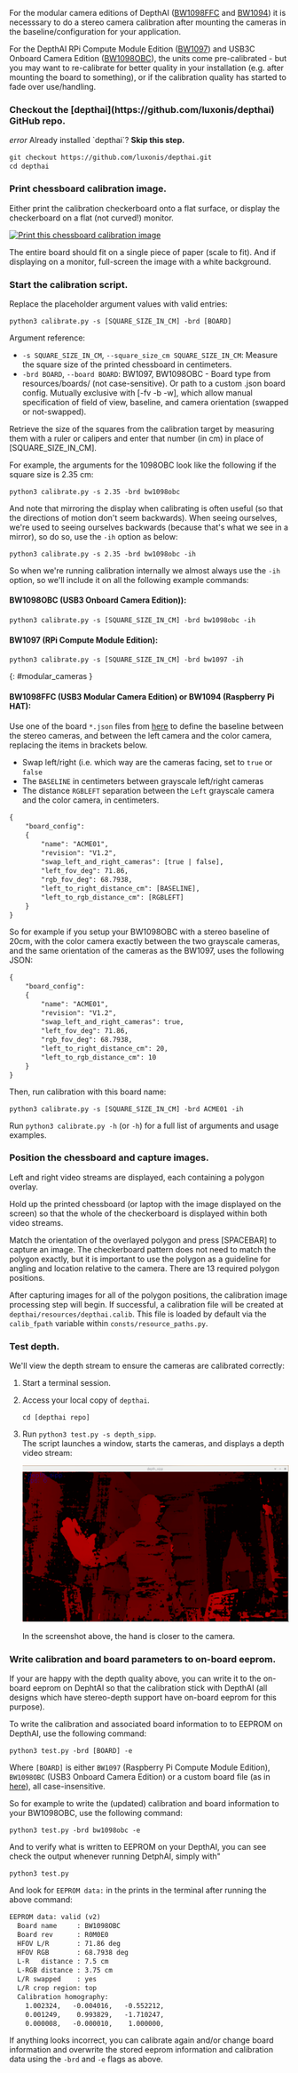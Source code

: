 For the modular camera editions of DepthAI ([BW1098FFC](https://docs.luxonis.com/products/bw1098ffc/) and [BW1094](https://docs.luxonis.com/products/bw1094/)) it is necesssary to do a stereo camera calibration after mounting the cameras in the baseline/configuration for your application. 

For the DepthAI RPi Compute Module Edition ([BW1097](https://docs.luxonis.com/products/bw1097/)) and USB3C Onboard Camera Edition ([BW1098OBC](https://docs.luxonis.com/products/bw1098obc/)), the units come pre-calibrated - but you may want to re-calibrate for better quality in your installation (e.g. after mounting the board to something), or if the calibration quality has started to fade over use/handling.

<h3 class="step" data-toc-title="Install Python API" id="calibrate_install_api"><span></span> Checkout the [depthai](https://github.com/luxonis/depthai) GitHub repo.</h3>

<div class="alert alert-primary" role="alert">
<i class="material-icons">
error
</i>
  Already installed `depthai`? <strong>Skip this step.</strong><br/>
</div>

```
git checkout https://github.com/luxonis/depthai.git
cd depthai
```

<h3 class="step" data-toc-title="Print Chessboard" id="print_chessboard"><span></span> Print chessboard calibration image.</h3>

Either print the calibration checkerboard onto a flat surface, or display the checkerboard on a flat (not curved!) monitor.

[![Print this chessboard calibration image](https://raw.githubusercontent.com/luxonis/depthai/master/resources/patternnew.png)](https://raw.githubusercontent.com/luxonis/depthai/master/resources/patternnew.png)

The entire board should fit on a single piece of paper (scale to fit).  And if displaying on a monitor, full-screen the image with a white background.

<h3 class="step" data-toc-title="Start Calibration Script" id="start_calibration_script"><span></span> Start the calibration script.</h3>

Replace the placeholder argument values with valid entries:

```
python3 calibrate.py -s [SQUARE_SIZE_IN_CM] -brd [BOARD]
```

Argument reference:

* `-s SQUARE_SIZE_IN_CM`, `--square_size_cm SQUARE_SIZE_IN_CM`: Measure the square size of the printed chessboard in centimeters.
* `-brd BOARD`, `--board BOARD`: BW1097, BW1098OBC - Board type from resources/boards/ (not case-sensitive). Or path to a custom .json board config. Mutually exclusive with [-fv -b -w], which allow manual specification of field of view, baseline, and camera orientation (swapped or not-swapped).

Retrieve the size of the squares from the calibration target by measuring them with a ruler or calipers and enter that number (in cm) in place of [SQUARE_SIZE_IN_CM].  

For example, the arguments for the 1098OBC look like the following if the square size is 2.35 cm:
```
python3 calibrate.py -s 2.35 -brd bw1098obc
```
And note that mirroring the display when calibrating is often useful (so that the directions of motion don't seem backwards).  When seeing ourselves, we're used to seeing ourselves backwards (because that's what we see in a mirror), so do so, use the `-ih` option as below:
```
python3 calibrate.py -s 2.35 -brd bw1098obc -ih
```

So when we're running calibration internally we almost always use the `-ih` option, so we'll include it on all the following example commands:

#### BW1098OBC (USB3 Onboard Camera Edition)):
```
python3 calibrate.py -s [SQUARE_SIZE_IN_CM] -brd bw1098obc -ih
```
#### BW1097 (RPi Compute Module Edition):
```
python3 calibrate.py -s [SQUARE_SIZE_IN_CM] -brd bw1097 -ih
```

{: #modular_cameras }
#### BW1098FFC (USB3 Modular Camera Edition) or BW1094 (Raspberry Pi HAT):
Use one of the board `*.json` files from [here](https://github.com/luxonis/depthai/tree/master/resources/boards) to define the baseline between the stereo cameras, and between the left camera and the color camera, replacing the items in brackets below.

* Swap left/right (i.e. which way are the cameras facing, set to `true` or `false`
* The `BASELINE` in centimeters between grayscale left/right cameras
* The distance `RGBLEFT` separation between the `Left` grayscale camera and the color camera, in centimeters.

```
{
    "board_config":
    {
        "name": "ACME01",
        "revision": "V1.2",
        "swap_left_and_right_cameras": [true | false],
        "left_fov_deg": 71.86,
        "rgb_fov_deg": 68.7938,
        "left_to_right_distance_cm": [BASELINE],
        "left_to_rgb_distance_cm": [RGBLEFT]
    }
}
```
So for example if you setup your BW1098OBC with a stereo baseline of 20cm, with the color camera exactly between the two grayscale cameras, and the same orientation of the cameras as the BW1097, uses the following JSON:

```
{
    "board_config":
    {
        "name": "ACME01",
        "revision": "V1.2",
        "swap_left_and_right_cameras": true,
        "left_fov_deg": 71.86,
        "rgb_fov_deg": 68.7938,
        "left_to_right_distance_cm": 20,
        "left_to_rgb_distance_cm": 10
    }
}
```
Then, run calibration with this board name:
```
python3 calibrate.py -s [SQUARE_SIZE_IN_CM] -brd ACME01 -ih
```

Run `python3 calibrate.py -h` (or `-h`) for a full list of arguments and usage examples.

<h3 class="step" data-toc-title="Capture images" id="capture_images"><span></span> Position the chessboard and capture images.</h3>

Left and right video streams are displayed, each containing a polygon overlay. 

Hold up the printed chessboard (or laptop with the image displayed on the screen) so that the whole of the checkerboard is displayed within both video streams. 

Match the orientation of the overlayed polygon and press [SPACEBAR] to capture an image. The checkerboard pattern does not need to match the polygon exactly, but it is important to use the polygon as a guideline for angling and location relative to the camera. There are 13 required polygon positions.

After capturing images for all of the polygon positions, the calibration image processing step will begin. If successful, a calibration file will be created at `depthai/resources/depthai.calib`. This file is loaded by default via the `calib_fpath` variable within `consts/resource_paths.py`.

<h3 class="step" id="test_depth"><span></span> Test depth.</h3>

We'll view the depth stream to ensure the cameras are calibrated correctly:

1. Start a terminal session.
2. Access your local copy of `depthai`.
    ```
    cd [depthai repo]
    ```
3. Run `python3 test.py -s depth_sipp`.<br/>
    The script launches a window, starts the cameras, and displays a depth video stream:

    ![object localization demo](/images/depth.png)

    In the screenshot above, the hand is closer to the camera.
    
<h3 class="step" id="test_depth"><span></span> Write calibration and board parameters to on-board eeprom.</h3>

If your are happy with the depth quality above, you can write it to the on-board eeprom on DephtAI so that the calibration stick with DepthAI (all designs which have stereo-depth support have on-board eeprom for this purpose).

To write the calibration and associated board information to to EEPROM on DepthAI, use the following command:

```
python3 test.py -brd [BOARD] -e
```
Where `[BOARD]` is either `BW1097` (Raspberry Pi Compute Module Edition), `BW1098OBC` (USB3 Onboard Camera Edition) or a custom board file (as in [here](#modular_cameras)), all case-insensitive.

So for example to write the (updated) calibration and board information to your BW1098OBC, use the following command:
```
python3 test.py -brd bw1098obc -e
```

And to verify what is written to EEPROM on your DepthAI, you can see check the output whenever running DetphAI, simply with"
```
python3 test.py
```
And look for `EEPROM data:` in the prints in the terminal after running the above command:
```
EEPROM data: valid (v2)
  Board name     : BW1098OBC
  Board rev      : R0M0E0
  HFOV L/R       : 71.86 deg
  HFOV RGB       : 68.7938 deg
  L-R   distance : 7.5 cm
  L-RGB distance : 3.75 cm
  L/R swapped    : yes
  L/R crop region: top
  Calibration homography:
    1.002324,   -0.004016,   -0.552212,
    0.001249,    0.993829,   -1.710247,
    0.000008,   -0.000010,    1.000000,
```

If anything looks incorrect, you can calibrate again and/or change board information and overwrite the stored eeprom information and calibration data using the `-brd` and `-e` flags as above.
